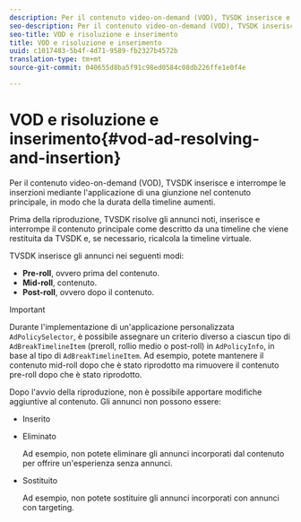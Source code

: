 ```yaml
---
description: Per il contenuto video-on-demand (VOD), TVSDK inserisce e interrompe le inserzioni mediante l'applicazione di una giunzione nel contenuto principale, in modo che la durata della timeline aumenti.
seo-description: Per il contenuto video-on-demand (VOD), TVSDK inserisce e interrompe le inserzioni mediante l'applicazione di una giunzione nel contenuto principale, in modo che la durata della timeline aumenti.
seo-title: VOD e risoluzione e inserimento
title: VOD e risoluzione e inserimento
uuid: c1017483-5b4f-4d71-9589-fb2327b4572b
translation-type: tm+mt
source-git-commit: 040655d8ba5f91c98ed0584c08db226ffe1e0f4e

---
```



# VOD e risoluzione e inserimento{#vod-ad-resolving-and-insertion}

Per il contenuto video-on-demand (VOD), TVSDK inserisce e interrompe le inserzioni mediante l&#39;applicazione di una giunzione nel contenuto principale, in modo che la durata della timeline aumenti.

Prima della riproduzione, TVSDK risolve gli annunci noti, inserisce e interrompe il contenuto principale come descritto da una timeline che viene restituita da TVSDK e, se necessario, ricalcola la timeline virtuale.

TVSDK inserisce gli annunci nei seguenti modi:

* **Pre-roll**, ovvero prima del contenuto.
* **Mid-roll**, contenuto.
* **Post-roll**, ovvero dopo il contenuto.

>[!IMPORTANT]
>
>Durante l&#39;implementazione di un&#39;applicazione personalizzata `AdPolicySelector`, è possibile assegnare un criterio diverso a ciascun tipo di `AdBreakTimelineItem` (preroll, rollio medio o post-roll) in `AdPolicyInfo`, in base al tipo di `AdBreakTimelineItem`. Ad esempio, potete mantenere il contenuto mid-roll dopo che è stato riprodotto ma rimuovere il contenuto pre-roll dopo che è stato riprodotto.

Dopo l&#39;avvio della riproduzione, non è possibile apportare modifiche aggiuntive al contenuto. Gli annunci non possono essere:

* Inserito
* Eliminato

   Ad esempio, non potete eliminare gli annunci incorporati dal contenuto per offrire un&#39;esperienza senza annunci.
* Sostituito

   Ad esempio, non potete sostituire gli annunci incorporati con annunci con targeting.

